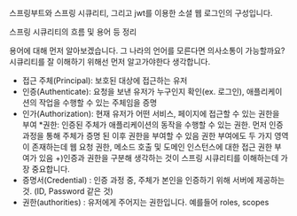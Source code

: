 스프링부트와 스프링 시큐리티, 그리고 jwt를 이용한 소셜 웹 로그인의 구성입니다.

스프링 시큐리티의 흐름 및 용어 등 정리

용어에 대해 먼저 알아보겠습니다. 그 나라의 언어를 모른다면 의사소통이 가능할까요? 시큐리티를 잘 이해하기 위해선 먼저 알고가야한다 생각합니다.

- 접근 주체(Principal): 보호된 대상에 접근하는 유저
- 인증(Authenticate): 요청을 보낸 유저가 누구인지 확인(ex. 로그인), 애플리케이션의 작업을 수행할 수 있는 주체임을 증명
- 인가(Authorization): 현재 유저가 어떤 서비스, 페이지에 접근할 수 있는 권한을 부여
                     *권한: 인증된 주체가 애플리케이션의 동작을 수행할 수 있는 권한. 먼저 인증 과정을 통해 주체가 증명 된 이후 권한을 부여할 수 있음 
                      권한 부여에도 두 가지 영역이 존재하는데 웹 요청 권한, 메소드 호출 및 도메인 인스턴스에 대한 접근 권한 부여가 있음 +)인증과 권한을 구분해 생각하는 것이 스프링 시큐리티를 이해하는데 가장 중요합니다.
- 증명서(Credential) : 인증 과정 중, 주체가 본인을 인증하기 위해 서버에 제공하는 것. (ID, Password 같은 것)
- 권한(authorities) : 유저에게 주어지는 권한입니다. 예를들어 roles, scopes